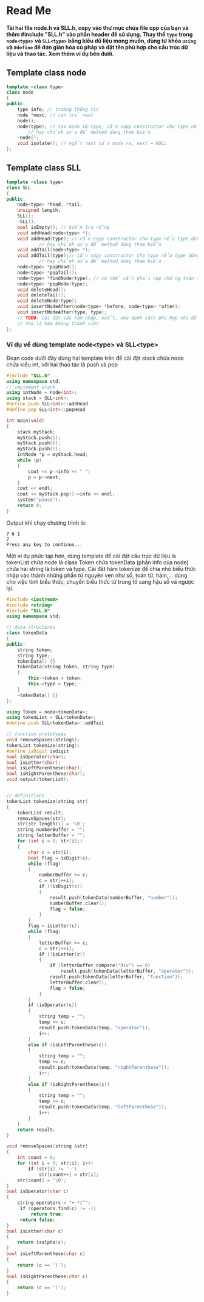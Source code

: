 # Read Me
#### Tải hai file node.h và SLL.h, copy vào thư mục chứa file cpp của bạn và thêm #include "SLL.h" vào phần header để sử dụng. Thay thế ```type``` trong ```node<type>``` và ```SLL<type>``` bằng kiểu dữ liệu mong muốn, dùng từ khóa ```using``` và ```#define``` để đơn giản hóa cú pháp và đặt tên phù hợp cho cấu trúc dữ liệu và thao tác. Xem thêm ví dụ bên dưới.  
## Template class node
```cpp
template <class type>
class node
{
public:
	type info; // trường thông tin
	node *next; // con trỏ next
	node();
	node(type); // tạo node từ type, cần copy constructor cho type nếu type dùng bộ nhớ động
		// hay chỉnh sửa để method dùng tham biến
	~node();
	void isolate(); // ngắt next của node ra, next = NULL
};
```
## Template class SLL
```cpp
template <class type>
class SLL
{
public:
	node<type> *head, *tail;
	unsigned length;
	SLL();
	~SLL();
	bool isEmpty(); // kiểm tra rỗng
	void addHead(node<type> *);
	void addHead(type); // cần copy constructor cho type nếu type dùng bộ nhớ động
			// hay chỉnh sửa để method dùng tham biến
	void addTail(node<type> *);
	void addTail(type);// cần copy constructor cho type nếu type dùng bộ nhớ động
			// hay chỉnh sửa để method dùng tham biến
	node<type> *popHead();
	node<type> *popTail();
	node<type> *findNode(type); // có thể cần phải nạp chồng toán tử ==
	node<type> *popNode(type);
	void deleteHead();
	void deleteTail();
	void deleteNode(type);
	void insertNodeAfter(node<type> *before, node<type> *after);
	void insertNodeAfter(type, type);
	// TODO: cài đặt các hàm nhập, xuất, xóa danh sách phù hợp với dữ liệu cần dùng
	// như là hàm không thành viên
};
```
### Ví dụ về dùng template node\<type> và SLL\<type>
Đoạn code dưới đây dùng hai template trên để cài đặt stack chứa node chứa kiểu int, với hai thao tác là push và pop
```cpp
#include "SLL.h"
using namespace std;
// implement stack
using intNode = node<int>;
using stack = SLL<int>;
#define push SLL<int>::addHead
#define pop SLL<int>::popHead

int main(void)
{
	stack myStack;
	myStack.push(1);
	myStack.push(6);
	myStack.push(7);
	intNode *p = myStack.head;
	while (p)
	{
		cout << p->info << " ";
		p = p->next;
	}
	cout << endl;
	cout << myStack.pop()->info << endl;
	system("pause");
	return 0;
}
```

Output khi chạy chương trình là:
```
7 6 1
7
Press any key to continue...
```

Một ví dụ phức tạp hơn, dùng template để cài đặt cấu trúc dữ liệu là tokenList chứa node là class Token chứa tokenData (phần info của node) chứa hai string là token và type. Cài đặt hàm tokenize để chia nhỏ biểu thức nhập vào thành những phần tử nguyên vẹn như số, toán tử, hàm,... dùng cho việc tính biểu thức, chuyển biểu thức từ trung tố sang hậu số và ngược lại. 
```cpp
#include <iostream>
#include <string>
#include "SLL.h"
using namespace std;

// data structures
class tokenData
{
public:
	string token;
	string type;
	tokenData() {}
	tokenData(string token, string type)
	{
		this->token = token;
		this->type = type;
	}
	~tokenData() {}
};

using Token = node<tokenData>;
using tokenList = SLL<tokenData>;
#define push SLL<tokenData>::addTail

// function prototypes
void removeSpaces(string&);
tokenList tokenize(string);
#define isDigit isdigit
bool isOperator(char);
bool isLetter(char);
bool isLeftParenthese(char);
bool isRightParenthese(char);
void output(tokenList);


// definitions
tokenList tokenize(string str)
{
	tokenList result;
	removeSpaces(str);
	str[str.length()] = '\0';
	string numberBuffer = "";
	string letterBuffer = "";
	for (int i = 0; str[i];)
	{
		char c = str[i];
		bool flag = isDigit(c);
		while (flag)
		{
			numberBuffer += c;
			c = str[++i];
			if (!isDigit(c))
			{
				result.push(tokenData(numberBuffer, "number"));
				numberBuffer.clear();
				flag = false;
			}
		}
		flag = isLetter(c);
		while (flag)
		{
			letterBuffer += c;
			c = str[++i];
			if (!isLetter(c))
			{
				if (letterBuffer.compare("div") == 0)
					result.push(tokenData(letterBuffer, "operator"));
				result.push(tokenData(letterBuffer, "function"));
				letterBuffer.clear();
				flag = false;
			}
		}
		if (isOperator(c))
		{
			string temp = "";
			temp += c;
			result.push(tokenData(temp, "operator"));
			i++;
		}
		else if (isLeftParenthese(c))
		{
			string temp = "";
			temp += c;
			result.push(tokenData(temp, "rightParenthese"));
			i++;
		}
		else if (isRightParenthese(c))
		{
			string temp = "";
			temp += c;
			result.push(tokenData(temp, "leftParenthese"));
			i++;
		}
	}
	return result;
}

void removeSpaces(string &str)
{
	int count = 0;
	for (int i = 0; str[i]; i++)
		if (str[i] != ' ')
			str[count++] = str[i];
	str[count] = '\0';
}
bool isOperator(char c)
{
	string operators = "+-*/^";
	 if (operators.find(c) != -1)
		 return true;
	 return false;
}
bool isLetter(char c)
{
	return isalpha(c);
}
bool isLeftParenthese(char c)
{
	return (c == '(');
}
bool isRightParenthese(char c)
{
	return (c == ')');
}
```

